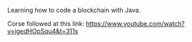 Learning how to code a blockchain with Java.

Corse followed at this link: https://www.youtube.com/watch?v=igedHOpSqu4&t=311s

